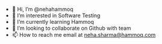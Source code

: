 - 👋 Hi, I’m @nehahammoq
- 👀 I’m interested in Software Testing
- 🌱 I’m currently learning Hammoq 
- 💞️ I’m looking to collaborate on Github with team
- 📫 How to reach me email at neha.sharma@hammoq.com

<!---
nehahammoq/nehahammoq is a ✨ special ✨ repository because its `README.md` (this file) appears on your GitHub profile.
You can click the Preview link to take a look at your changes.
--->
